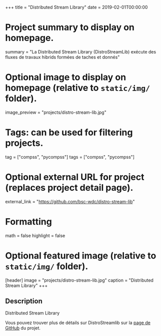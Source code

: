 +++
title = "Distributed Stream Library"
date = 2019-02-01T00:00:00

# Project summary to display on homepage.
summary = "La Distributed Stream Library (DistroStreamLib) exécute des fluxes de travaux hibrids formées de taches et donnés"

# Optional image to display on homepage (relative to `static/img/` folder).
image_preview = "projects/distro-stream-lib.jpg"

# Tags: can be used for filtering projects.
tag = ["compss", "pycompss"]
tags = ["compss", "pycompss"]

# Optional external URL for project (replaces project detail page).
external_link = "https://github.com/bsc-wdc/distro-stream-lib"

# Formatting
math = false
highlight = false

# Optional featured image (relative to `static/img/` folder).
[header]
image = "projects/distro-stream-lib.jpg"
caption = "Distributed Stream Library"
+++


<h2>Description</h2>

Distributed Stream Library

Vous pouvez trouver plus de détails sur DistroStreamlib sur la <a href="https://github.com/bsc-wdc/distro-stream-lib" target="_blank">page de GitHub</a> du projet.
